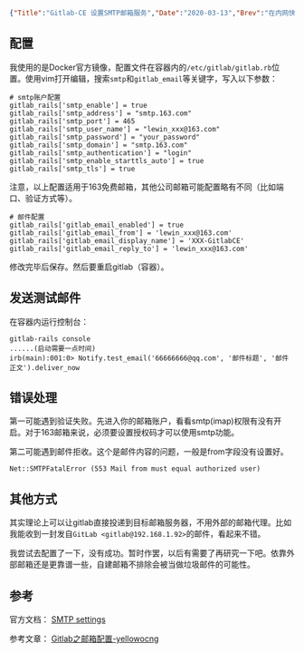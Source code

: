 ```json lw-blog-meta
{"Title":"Gitlab-CE 设置SMTP邮箱服务","Date":"2020-03-13","Brev":"在内网快速搭建了一个Gitlab平台。很多功能都依赖于电子邮箱，所以内建的Gitlab必须要能够发送邮件。选择外部的免费邮箱并在本地配置SMTP是一种比较稳妥的选择。","Tags":["DevOps"]}
```



## 配置

我使用的是Docker官方镜像，配置文件在容器内的`/etc/gitlab/gitlab.rb`位置。使用vim打开编辑，搜索`smtp`和`gitlab_email`等关键字，写入以下参数：

```text
# smtp账户配置
gitlab_rails['smtp_enable'] = true
gitlab_rails['smtp_address'] = "smtp.163.com"
gitlab_rails['smtp_port'] = 465
gitlab_rails['smtp_user_name'] = "lewin_xxx@163.com"
gitlab_rails['smtp_password'] = "your_password"
gitlab_rails['smtp_domain'] = "smtp.163.com"
gitlab_rails['smtp_authentication'] = "login"
gitlab_rails['smtp_enable_starttls_auto'] = true
gitlab_rails['smtp_tls'] = true
```

注意，以上配置适用于163免费邮箱，其他公司邮箱可能配置略有不同（比如端口、验证方式等）。

```text
# 邮件配置
gitlab_rails['gitlab_email_enabled'] = true
gitlab_rails['gitlab_email_from'] = 'lewin_xxx@163.com'
gitlab_rails['gitlab_email_display_name'] = 'XXX-GitlabCE'
gitlab_rails['gitlab_email_reply_to'] = 'lewin_xxx@163.com'
```

修改完毕后保存。然后要重启gitlab（容器）。

## 发送测试邮件

在容器内运行控制台：

```shell-session
gitlab-rails console
......(启动需要一点时间)
irb(main):001:0> Notify.test_email('66666666@qq.com', '邮件标题', '邮件正文').deliver_now
```

## 错误处理

第一可能遇到验证失败。先进入你的邮箱账户，看看smtp(imap)权限有没有开启。对于163邮箱来说，必须要设置授权码才可以使用smtp功能。

第二可能遇到邮件拒收。这个是邮件内容的问题，一般是from字段没有设置好。

```text
Net::SMTPFatalError (553 Mail from must equal authorized user)
```

## 其他方式

其实理论上可以让gitlab直接投递到目标邮箱服务器，不用外部的邮箱代理。比如我能收到一封发自`GitLab <gitlab@192.168.1.92>`的邮件，看起来不错。

我尝试去配置了一下，没有成功。暂时作罢，以后有需要了再研究一下吧。依靠外部邮箱还是更靠谱一些，自建邮箱不排除会被当做垃圾邮件的可能性。

## 参考

官方文档： [SMTP settings](https://docs.gitlab.com/omnibus/settings/smtp.html)

参考文章： [Gitlab之邮箱配置-yellowocng](https://blog.csdn.net/yelllowcong/article/details/79939589)
